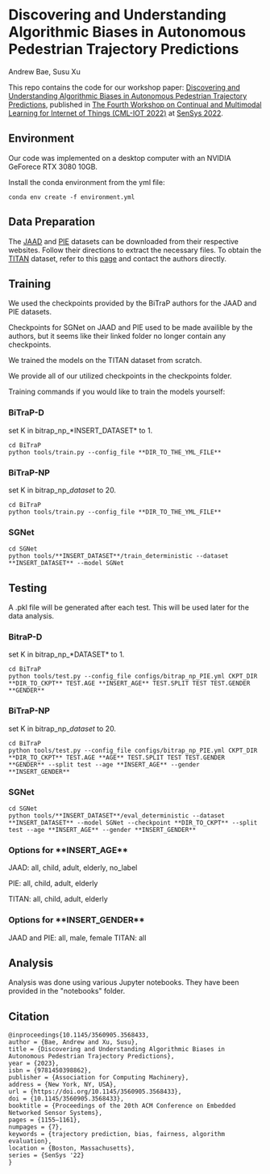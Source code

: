 # Discovering and Understanding Algorithmic Biases in Autonomous Pedestrian Trajectory Predictions

Andrew Bae, Susu Xu

This repo contains the code for our workshop paper: [Discovering and Understanding Algorithmic Biases in Autonomous Pedestrian Trajectory Predictions](https://dl.acm.org/doi/pdf/10.1145/3560905.3568433), published in [The Fourth Workshop on Continual and Multimodal Learning for Internet of Things (CML-IOT 2022)](https://cmliot2022.github.io/) at [SenSys 2022](https://sensys.acm.org/2022/).

## Environment
Our code was implemented on a desktop computer with an NVIDIA GeForece RTX 3080 10GB. 

Install the conda environment from the yml file: 

```
conda env create -f environment.yml
```

## Data Preparation
The [JAAD](https://github.com/ykotseruba/JAAD) and [PIE](https://github.com/aras62/PIE) datasets can be downloaded from their respective websites. Follow their directions to extract the necessary files. To obtain the [TITAN](https://usa.honda-ri.com/titan) dataset, refer to this [page](https://usa.honda-ri.com/titan) and contact the authors directly.



## Training
We used the checkpoints provided by the BiTraP authors for the JAAD and PIE datasets. 

Checkpoints for SGNet on JAAD and PIE used to be made availible by the authors, but it seems like their linked folder no longer contain any checkpoints. 

We trained the models on the TITAN dataset from scratch. 

We provide all of our utilized checkpoints in the checkpoints folder.

Training commands if you would like to train the models yourself:

### BiTraP-D
set K in bitrap_np_\*INSERT_DATASET\* to 1.
```
cd BiTraP
python tools/train.py --config_file **DIR_TO_THE_YML_FILE** 
```
### BiTraP-NP
set K in bitrap_np_*dataset* to 20.
```
cd BiTraP
python tools/train.py --config_file **DIR_TO_THE_YML_FILE** 
```
### SGNet
```
cd SGNet
python tools/**INSERT_DATASET**/train_deterministic --dataset **INSERT_DATASET** --model SGNet 
```

## Testing
A .pkl file will be generated after each test. This will be used later for the data analysis.


### BitraP-D
set K in bitrap_np_\*DATASET\* to 1.
```
cd BiTraP
python tools/test.py --config_file configs/bitrap_np_PIE.yml CKPT_DIR **DIR_TO_CKPT** TEST.AGE **INSERT_AGE** TEST.SPLIT TEST TEST.GENDER **GENDER**
```

### BiTraP-NP
set K in bitrap_np_*dataset* to 20.
```
cd BiTraP
python tools/test.py --config_file configs/bitrap_np_PIE.yml CKPT_DIR **DIR_TO_CKPT** TEST.AGE **AGE** TEST.SPLIT TEST TEST.GENDER **GENDER** --split test --age **INSERT_AGE** --gender **INSERT_GENDER**
```

### SGNet
```
cd SGNet
python tools/**INSERT_DATASET**/eval_deterministic --dataset **INSERT_DATASET** --model SGNet --checkpoint **DIR_TO_CKPT** --split test --age **INSERT_AGE** --gender **INSERT_GENDER**
```

### Options for \*\*INSERT_AGE\*\*
JAAD: all, child, adult, elderly, no_label

PIE: all, child, adult, elderly

TITAN: all, child, adult, elderly

### Options for \*\*INSERT_GENDER\*\*
JAAD and PIE: all, male, female
TITAN: all

## Analysis
Analysis was done using various Jupyter notebooks. They have been provided in the "notebooks" folder.

## Citation
```
@inproceedings{10.1145/3560905.3568433,
author = {Bae, Andrew and Xu, Susu},
title = {Discovering and Understanding Algorithmic Biases in Autonomous Pedestrian Trajectory Predictions},
year = {2023},
isbn = {9781450398862},
publisher = {Association for Computing Machinery},
address = {New York, NY, USA},
url = {https://doi.org/10.1145/3560905.3568433},
doi = {10.1145/3560905.3568433},
booktitle = {Proceedings of the 20th ACM Conference on Embedded Networked Sensor Systems},
pages = {1155–1161},
numpages = {7},
keywords = {trajectory prediction, bias, fairness, algorithm evaluation},
location = {Boston, Massachusetts},
series = {SenSys '22}
}
```